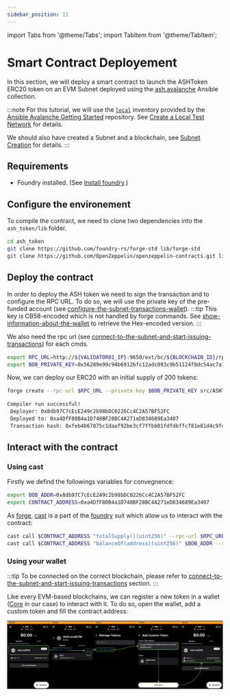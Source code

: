```yaml
---
sidebar_position: 11
---
```


import Tabs from '@theme/Tabs';
import TabItem from '@theme/TabItem';

# Smart Contract Deployement

In this section, we will deploy a smart contract to launch the ASHToken ERC20 token on an EVM Subnet deployed using the [ash.avalanche](https://github.com/AshAvalanche/ansible-avalanche-collection) Ansible collection.

:::note
For this tutorial, we will use the [`local`](https://github.com/AshAvalanche/ansible-avalanche-getting-started/tree/main/inventories/local) inventory provided by the [Ansible Avalanche Getting Started](https://github.com/AshAvalanche/ansible-avalanche-getting-started) repository. See [Create a Local Test Network](./local-test-network) for details.

We should also have created a Subnet and a blockchain, see [Subnet Creation](/docs/toolkit/ansible-avalanche-collection/tutorials/subnet-creation) for details.
:::

## Requirements

- Foundry installed. (See [Install foundry](https://book.getfoundry.sh/getting-started/installation).)

## Configure the environement

To compile the contract, we need to clone two dependencies into the `ash_token/lib` folder.

```bash title="Command"
cd ash_token
git clone https://github.com/foundry-rs/forge-std lib/forge-std
git clone https://github.com/OpenZeppelin/openzeppelin-contracts.git lib/openzeppelin-contracts
```

## Deploy the contract

In order to deploy the ASH token we need to sign the transaction and to configure the RPC URL. To do so, we will use the private key of the pre-funded account (see [configure-the-subnet-transactions-wallet](https://ash.center/docs/toolkit/ansible-avalanche-collection/tutorials/subnet-creation#configure-the-subnet-transactions-wallet)).
:::tip
This key is CB58-encoded which is not handled by forge commands. See [show-information-about-the-wallet](https://ash.center/docs/toolkit/ash-cli/tutorials/wallet-funding#show-information-about-the-wallet) to retrieve the Hex-encoded version.
:::

We also need the rpc url (see [connect-to-the-subnet-and-start-issuing-transactions](https://ash.center/docs/toolkit/ansible-avalanche-collection/tutorials/subnet-creation#connect-to-the-subnet-and-start-issuing-transactions)) for each cmds.

```bash title="Command"
export RPC_URL=http://${VALIDATOR01_IP}:9650/ext/bc/${BLOCKCHAIN_ID}/rpc
export BOB_PRIVATE_KEY=0x56289e99c94b6912bfc12adc093c9b51124f0dc54ac7a766b2bc5ccf558d8027
```

Now, we can deploy our ERC20 with an initial supply of 200 tokens:

```bash title="Command"
forge create --rpc-url $RPC_URL --private-key $BOB_PRIVATE_KEY src/ASHToken.sol:ASHToken --constructor-args 200000000000000000000
```

```bash title="Output"
Compiler run successful!
 Deployer: 0x8db97C7cEcE249c2b98bDC0226Cc4C2A57BF52FC
 Deployed to: 0xa4DfF80B4a1D748BF28BC4A271eD834689Ea3407
 Transaction hash: 0xfeb4b67875c1daaf92be3cf7ffbb01fdfdbffcf81e81d4c9fd329397f492af99
```

## Interact with the contract

### Using cast

Firstly we defind the followings variables for convegnence:
```bash title="command"
export BOB_ADDR=0x8db97C7cEcE249c2b98bDC0226Cc4C2A57BF52FC
export CONTRACT_ADDRESS=0xa4DfF80B4a1D748BF28BC4A271eD834689Ea3407
```

As [forge](https://book.getfoundry.sh/reference/forge/), [cast](https://book.getfoundry.sh/reference/cast/) is a part of the [foundry](https://github.com/foundry-rs/foundry) suit which allow us to interact with the contract:
```bash title="command"
cast call $CONTRACT_ADDRESS "totalSupply()(uint256)" --rpc-url $RPC_URL
cast call $CONTRACT_ADDRESS "balanceOf(address)(uint256)" $BOB_ADDR --rpc-url $RPC_URL
```

### Using your wallet

:::tip
To be connected on the correct blockchain, please refer to  [connect-to-the-subnet-and-start-issuing-transactions](http://localhost:3000/docs/toolkit/ansible-avalanche-collection/tutorials/subnet-creation#connect-to-the-subnet-and-start-issuing-transactions) section.
:::

Like every EVM-based blockchains, we can register a new token in a wallet ([Core](https://core.app/) in our case) to interact with it. To do so, open the wallet, add a custom token and fill the contract address:

![alt text](../../../../static/img/ash-workflow-ASHToken-Wallet.png)